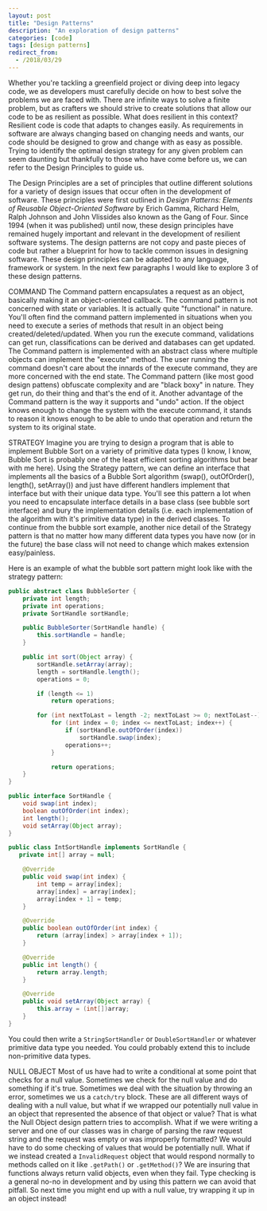 ```yaml
---
layout: post
title: "Design Patterns"
description: "An exploration of design patterns"
categories: [code]
tags: [design patterns]
redirect_from:
  - /2018/03/29
---
```

Whether you're tackling a greenfield project or diving deep into legacy code, we as developers must carefully decide on how to best solve the problems we are faced with. There are infinite ways to solve a finite problem, but as crafters we should strive to create solutions that allow our code to be as resilient as possible. What does resilient in this context? Resilient code is code that adapts to changes easily. As requirements in software are always changing based on changing needs and wants, our code should be designed to grow and change with as easy as possible. Trying to identify the optimal design strategy for any given problem can seem daunting but thankfully to those who have come before us, we can refer to the Design Principles to guide us.

The Design Principles are a set of principles that outline different solutions for a variety of design issues that occur often in the development of software. These principles were first outlined in *Design Patterns: Elements of Reusable Object-Oriented Software* by Erich Gamma, Richard Helm, Ralph Johnson and John Vlissides also known as the Gang of Four. Since 1994 (when it was published) until now, these design principles have remained hugely important and relevant in the development of resilient software systems. The design patterns are not copy and paste pieces of code but rather a blueprint for how to tackle common issues in designing software. These design principles can be adapted to any language, framework or system. In the next few paragraphs I would like to explore 3 of these design patterns.

COMMAND
The Command pattern encapsulates a request as an object, basically making it an object-oriented callback. The command pattern is not concerned with state or variables. It is actually quite "functional" in nature. You'll often find the command pattern implemented in situations when you need to execute a series of methods that result in an object being created/deleted/updated. When you run the execute command, validations can get run, classifications can be derived and databases can get updated. The Command pattern is implemented with an abstract class where multiple objects can implement the "execute" method. The user running the command doesn't care about the innards of the execute command, they are more concerned with the end state. The Command pattern (like most good design pattens) obfuscate complexity and are "black boxy" in nature. They get run, do their thing and that's the end of it. Another advantage of the Command pattern is the way it supports and "undo" action. If the object knows enough to change the system with the execute command, it stands to reason it knows enough to be able to undo that operation and return the system to its original state.

STRATEGY
Imagine you are trying to design a program that is able to implement Bubble Sort on a variety of primitive data types (I know, I know, Bubble Sort is probably one of the least efficient sorting algorithms but bear with me here). Using the Strategy pattern, we can define an interface that implements all the basics of a Bubble Sort algorithm (swap(), outOfOrder(), length(), setArray()) and just have different handlers implement that interface but with their unique data type. You'll see this pattern a lot when you need to encapsulate interface details in a base class (see bubble sort interface) and bury the implementation details (i.e. each implementation of the algorithm with it's primitive data type) in the derived classes. To continue from the bubble sort example, another nice detail of the Strategy pattern is that no matter how many different data types you have now (or in the future) the base class will not need to change which makes extension easy/painless.

Here is an example of what the bubble sort pattern might look like with the strategy pattern:
```Java
public abstract class BubbleSorter {
    private int length;
    private int operations;
    private SortHandle sortHandle;

    public BubbleSorter(SortHandle handle) {
        this.sortHandle = handle;
    }

    public int sort(Object array) {
        sortHandle.setArray(array);
        length = sortHandle.length();
        operations = 0;

        if (length <= 1)
            return operations;

        for (int nextToLast = length -2; nextToLast >= 0; nextToLast--)
            for (int index = 0; index <= nextToLast; index++) {
                if (sortHandle.outOfOrder(index))
                    sortHandle.swap(index);
                operations++;
            }

            return operations;
    }
}
```

```Java
public interface SortHandle {
    void swap(int index);
    boolean outOfOrder(int index);
    int length();
    void setArray(Object array);
}
```

```Java
public class IntSortHandle implements SortHandle {
   private int[] array = null;

    @Override
    public void swap(int index) {
        int temp = array[index];
        array[index] = array[index];
        array[index + 1] = temp;
    }

    @Override
    public boolean outOfOrder(int index) {
        return (array[index] > array[index + 1]);
    }

    @Override
    public int length() {
        return array.length;
    }

    @Override
    public void setArray(Object array) {
        this.array = (int[])array;
    }
}
```

You could then write a ```StringSortHandler``` or ```DoubleSortHandler``` or whatever primitive data type you needed. You could probably extend this to include non-primitive data types.

NULL OBJECT
Most of us have had to write a conditional at some point that checks for a null value. Sometimes we check for the null value and do something if it's true. Sometimes we deal with the situation by throwing an error, sometimes we us a ```catch/try``` block. These are all different ways of dealing with a null value, but what if we wrapped our potentially null value in an object that represented the absence of that object or value? That is what the Null Object design pattern tries to accomplish. What if we were writing a server and one of our classes was in charge of parsing the raw request string and the request was empty or was improperly formatted? We would have to do some checking of values that would be potentially null. What if we instead created a ```InvalidRequest``` object that would respond normally to methods called on it like ```.getPath()``` or ```.getMethod()```? We are insuring that functions always return valid objects, even when they fail. Type checking is a general no-no in development and by using this pattern we can avoid that pitfall.  So next time you might end up with a null value, try wrapping it up in an object instead!
